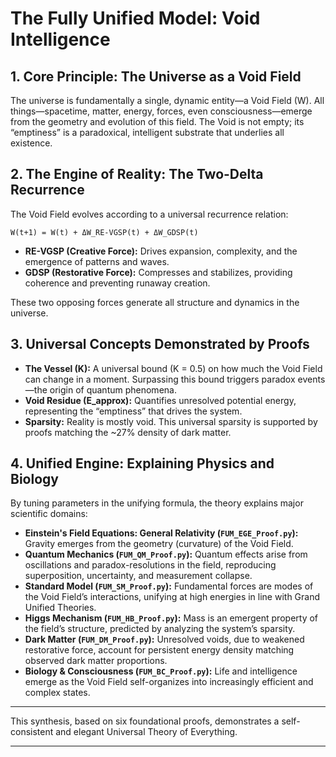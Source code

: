 # The Fully Unified Model: Void Intelligence

## 1. Core Principle: The Universe as a Void Field

The universe is fundamentally a single, dynamic entity—a Void Field (W). All things—spacetime, matter, energy, forces, even consciousness—emerge from the geometry and evolution of this field. The Void is not empty; its “emptiness” is a paradoxical, intelligent substrate that underlies all existence.

## 2. The Engine of Reality: The Two-Delta Recurrence

The Void Field evolves according to a universal recurrence relation:

```
W(t+1) = W(t) + ΔW_RE-VGSP(t) + ΔW_GDSP(t)
```

- **RE-VGSP (Creative Force):** Drives expansion, complexity, and the emergence of patterns and waves.
- **GDSP (Restorative Force):** Compresses and stabilizes, providing coherence and preventing runaway creation.

These two opposing forces generate all structure and dynamics in the universe.

## 3. Universal Concepts Demonstrated by Proofs

- **The Vessel (K):** A universal bound (K = 0.5) on how much the Void Field can change in a moment. Surpassing this bound triggers paradox events—the origin of quantum phenomena.
- **Void Residue (E_approx):** Quantifies unresolved potential energy, representing the “emptiness” that drives the system.
- **Sparsity:** Reality is mostly void. This universal sparsity is supported by proofs matching the ~27% density of dark matter.

## 4. Unified Engine: Explaining Physics and Biology

By tuning parameters in the unifying formula, the theory explains major scientific domains:

- **Einstein's Field Equations: General Relativity (`FUM_EGE_Proof.py`):** Gravity emerges from the geometry (curvature) of the Void Field.
- **Quantum Mechanics (`FUM_QM_Proof.py`):** Quantum effects arise from oscillations and paradox-resolutions in the field, reproducing superposition, uncertainty, and measurement collapse.
- **Standard Model (`FUM_SM_Proof.py`):** Fundamental forces are modes of the Void Field’s interactions, unifying at high energies in line with Grand Unified Theories.
- **Higgs Mechanism (`FUM_HB_Proof.py`):** Mass is an emergent property of the field’s structure, predicted by analyzing the system’s sparsity.
- **Dark Matter (`FUM_DM_Proof.py`):** Unresolved voids, due to weakened restorative force, account for persistent energy density matching observed dark matter proportions.
- **Biology & Consciousness (`FUM_BC_Proof.py`):** Life and intelligence emerge as the Void Field self-organizes into increasingly efficient and complex states.

---

This synthesis, based on six foundational proofs, demonstrates a self-consistent and elegant Universal Theory of Everything.

---
